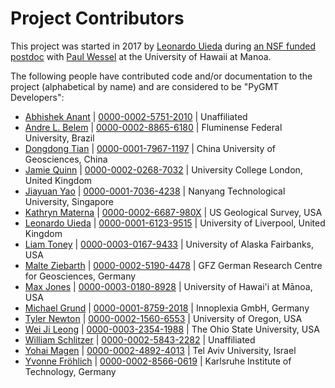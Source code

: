 # Project Contributors

This project was started in 2017 by [Leonardo Uieda](http://www.leouieda.com)
during [an NSF funded postdoc](http://www.leouieda.com/blog/hawaii-gmt-postdoc.html)
with [Paul Wessel](http://www.soest.hawaii.edu/wessel) at the University of Hawaii at
Manoa.

The following people have contributed code and/or documentation to the project
(alphabetical by name) and are considered to be "PyGMT Developers":

* [Abhishek Anant](https://twitter.com/itsabhianant) | [0000-0002-5751-2010](https://orcid.org/0000-0002-5751-2010) | Unaffiliated
* [Andre L. Belem](https://github.com/andrebelem) | [0000-0002-8865-6180](https://orcid.org/0000-0002-8865-6180) | Fluminense Federal University, Brazil
* [Dongdong Tian](https://seisman.info/) | [0000-0001-7967-1197](https://orcid.org/0000-0001-7967-1197) | China University of Geosciences, China
* [Jamie Quinn](http://jamiejquinn.com) | [0000-0002-0268-7032](https://orcid.org/0000-0002-0268-7032) | University College London, United Kingdom
* [Jiayuan Yao](https://github.com/core-man) | [0000-0001-7036-4238](https://orcid.org/0000-0001-7036-4238) | Nanyang Technological University, Singapore
* [Kathryn Materna](https://github.com/kmaterna) | [0000-0002-6687-980X](https://orcid.org/0000-0002-6687-980X) | US Geological Survey, USA
* [Leonardo Uieda](http://www.leouieda.com/) | [0000-0001-6123-9515](https://orcid.org/0000-0001-6123-9515) | University of Liverpool, United Kingdom
* [Liam Toney](https://liam.earth/) | [0000-0003-0167-9433](https://orcid.org/0000-0003-0167-9433) | University of Alaska Fairbanks, USA
* [Malte Ziebarth](https://github.com/mjziebarth) | [0000-0002-5190-4478](https://orcid.org/0000-0002-5190-4478) | GFZ German Research Centre for Geosciences, Germany
* [Max Jones](https://github.com/maxrjones) | [0000-0003-0180-8928](https://orcid.org/0000-0003-0180-8928) | University of Hawai'i at Mānoa, USA
* [Michael Grund](https://github.com/michaelgrund) | [0000-0001-8759-2018](https://orcid.org/0000-0001-8759-2018) | Innoplexia GmbH, Germany
* [Tyler Newton](http://www.tnewton.com/) | [0000-0002-1560-6553](https://orcid.org/0000-0002-1560-6553) | University of Oregon, USA
* [Wei Ji Leong](https://github.com/weiji14) | [0000-0003-2354-1988](https://orcid.org/0000-0003-2354-1988) | The Ohio State University, USA
* [William Schlitzer](https://github.com/willschlitzer) | [0000-0002-5843-2282](https://orcid.org/0000-0002-5843-2282) | Unaffiliated
* [Yohai Magen](https://github.com/yohaimagen) | [0000-0002-4892-4013](https://orcid.org/0000-0002-4892-4013) | Tel Aviv University, Israel
* [Yvonne Fröhlich](https://github.com/yvonnefroehlich) | [0000-0002-8566-0619](https://orcid.org/0000-0002-8566-0619) | Karlsruhe Institute of Technology, Germany
